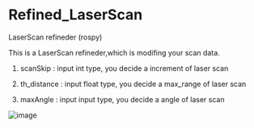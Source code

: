 # Refined_LaserScan
LaserScan refineder (rospy)

This is a LaserScan refineder,which is modifing your scan data.

1. scanSkip : input int type, you decide a increment of laser scan

2. th_distance : input float type, you decide a max_range of laser scan

3. maxAngle : input input type, you decide a angle of laser scan


![image](https://github.com/CAI23sbP/Refined_LaserScan/assets/108871750/598eb5fd-a935-4b25-9e6e-86f4338d4a91)
